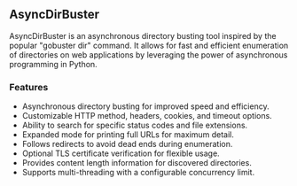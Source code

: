 ## AsyncDirBuster

AsyncDirBuster is an asynchronous directory busting tool inspired by the popular "gobuster dir" command. It allows for fast and efficient enumeration of directories on web applications by leveraging the power of asynchronous programming in Python.

### Features

- Asynchronous directory busting for improved speed and efficiency.
- Customizable HTTP method, headers, cookies, and timeout options.
- Ability to search for specific status codes and file extensions.
- Expanded mode for printing full URLs for maximum detail.
- Follows redirects to avoid dead ends during enumeration.
- Optional TLS certificate verification for flexible usage.
- Provides content length information for discovered directories.
- Supports multi-threading with a configurable concurrency limit.
